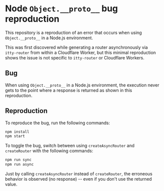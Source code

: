 # Node `Object.__proto__` bug reproduction

This repository is a reproduction of an error that occurs when using `Object.__proto__` in a Node.js environment.

This was first discovered while generating a router asynchronously via `itty-router` from within a Cloudflare Worker, but this minimal reproduction shows the issue is not specific to `itty-router` or Cloudflare Workers.

## Bug

When using `Object.__proto__` in a Node.js environment, the execution never gets to the point where a response is returned as shown in this reproduction.

## Reproduction

To reproduce the bug, run the following commands:

```bash
npm install
npm start
```

To toggle the bug, switch between using `createAsyncRouter` and `createRouter` with the following commands:

```bash
npm run sync
npm run async
```

Just by calling `createAsyncRouter` instead of `createRouter`, the erroneous behavior is observed (no response) -- even if you don't use the returned value.

